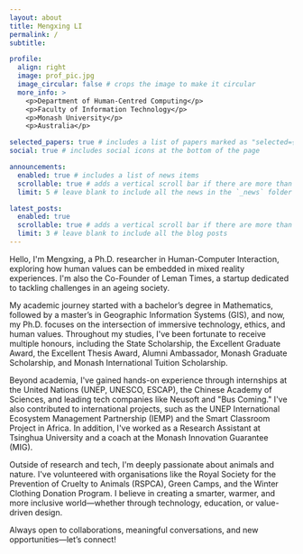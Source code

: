 ```yaml
---
layout: about
title: Mengxing LI
permalink: /
subtitle:

profile:
  align: right
  image: prof_pic.jpg
  image_circular: false # crops the image to make it circular
  more_info: >
    <p>Department of Human-Centred Computing</p>
    <p>Faculty of Information Technology</p>
    <p>Monash University</p>
    <p>Australia</p>

selected_papers: true # includes a list of papers marked as "selected={true}"
social: true # includes social icons at the bottom of the page

announcements:
  enabled: true # includes a list of news items
  scrollable: true # adds a vertical scroll bar if there are more than 3 news items
  limit: 5 # leave blank to include all the news in the `_news` folder

latest_posts:
  enabled: true
  scrollable: true # adds a vertical scroll bar if there are more than 3 new posts items
  limit: 3 # leave blank to include all the blog posts
---
```


Hello, I'm Mengxing, a Ph.D. researcher in Human-Computer Interaction, exploring how human values can be embedded in mixed reality experiences. I'm also the Co-Founder of Leman Times, a startup dedicated to tackling challenges in an ageing society.

My academic journey started with a bachelor’s degree in Mathematics, followed by a master’s in Geographic Information Systems (GIS), and now, my Ph.D. focuses on the intersection of immersive technology, ethics, and human values. Throughout my studies, I've been fortunate to receive multiple honours, including the State Scholarship, the Excellent Graduate Award, the Excellent Thesis Award, Alumni Ambassador, Monash Graduate Scholarship, and Monash International Tuition Scholarship.

Beyond academia, I've gained hands-on experience through internships at the United Nations (UNEP, UNESCO, ESCAP), the Chinese Academy of Sciences, and leading tech companies like Neusoft and "Bus Coming." I've also contributed to international projects, such as the UNEP International Ecosystem Management Partnership (IEMP) and the Smart Classroom Project in Africa. In addition, I've worked as a Research Assistant at Tsinghua University and a coach at the Monash Innovation Guarantee (MIG).

Outside of research and tech, I'm deeply passionate about animals and nature. I've volunteered with organisations like the Royal Society for the Prevention of Cruelty to Animals (RSPCA), Green Camps, and the Winter Clothing Donation Program. I believe in creating a smarter, warmer, and more inclusive world—whether through technology, education, or value-driven design.

Always open to collaborations, meaningful conversations, and new opportunities—let’s connect!